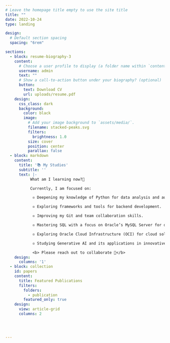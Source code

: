 ```yaml
---
# Leave the homepage title empty to use the site title
title: ""
date: 2022-10-24
type: landing

design:
  # Default section spacing
  spacing: "6rem"

sections:
  - block: resume-biography-3
    content:
      # Choose a user profile to display (a folder name within `content/authors/`)
      username: admin
      text: ""
      # Show a call-to-action button under your biography? (optional)
      button:
        text: Download CV
        url: uploads/resume.pdf
    design:
      css_class: dark
      background:
        color: black
        image:
          # Add your image background to `assets/media/`.
          filename: stacked-peaks.svg
          filters:
            brightness: 1.0
          size: cover
          position: center
          parallax: false
  - block: markdown
    content:
      title: '📚 My Studies'
      subtitle: ''
      text: |-
           What am I learning now?👀

           Currently, I am focused on:

            ▫️ Deepening my knowledge of Python for data analysis and automation.

            ▫️ Exploring frameworks and tools for backend development.

            ▫️ Improving my Git and team collaboration skills.

            ▫️ Mastering SQL with a focus on Oracle’s MySQL Server for database management and manipulation.

            ▫️ Exploring Oracle Cloud Infrastructure (OCI) for cloud solutions and scalable infrastructure.

            ▫️ Studying Generative AI and its applications in innovative projects.

            <b> Please reach out to collaborate 🚀</b>
    design:
      columns: '1'
  - block: collection
    id: papers
    content:
      title: Featured Publications
      filters:
        folders:
          - publication
        featured_only: true
    design:
      view: article-grid
      columns: 2
  
 
  
 
---
```

